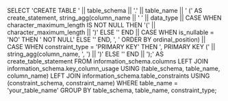 SELECT
    'CREATE TABLE ' || table_schema || '.' || table_name || ' (' AS create_statement,
    string_agg(column_name || ' ' || data_type || 
        CASE 
            WHEN character_maximum_length IS NOT NULL THEN '(' || character_maximum_length || ')'
            ELSE ''
        END
        || 
        CASE 
            WHEN is_nullable = 'NO' THEN ' NOT NULL'
            ELSE ''
        END, ', ' ORDER BY ordinal_position) ||
    CASE 
        WHEN constraint_type = 'PRIMARY KEY' THEN ', PRIMARY KEY (' || string_agg(column_name, ', ') || ')'
        ELSE ''
    END
    || ');' AS create_table_statement
FROM
    information_schema.columns
    LEFT JOIN information_schema.key_column_usage USING (table_schema, table_name, column_name)
    LEFT JOIN information_schema.table_constraints USING (constraint_schema, constraint_name)
WHERE
    table_name = 'your_table_name'
GROUP BY
    table_schema,
    table_name,
    constraint_type;
